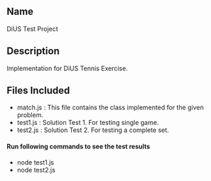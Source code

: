 ## Name
DiUS Test Project

## Description
Implementation for DiUS Tennis Exercise.

## Files Included
* match.js : This file contains the class implemented for the given problem.
* test1.js : Solution Test 1. For testing single game.
* test2.js : Solution Test 2. For testing a complete set.

#### Run following commands to see the test results
* node test1.js
* node test2.js